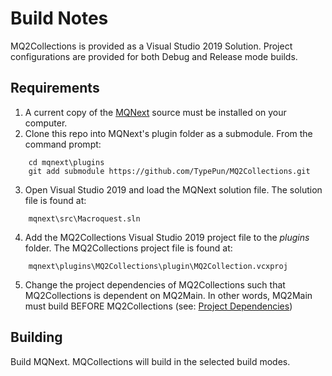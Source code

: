 # Build Notes

MQ2Collections is provided as a Visual Studio 2019 Solution. Project configurations are
provided for both Debug and Release mode builds.

## Requirements

1. A current copy of the [MQNext](https://gitlab.com/macroquest/next/mqnext) source must
be installed on your computer.
2. Clone this repo into MQNext's plugin folder as a submodule. From the command prompt:
```
    cd mqnext\plugins
    git add submodule https://github.com/TypePun/MQ2Collections.git
```
3. Open Visual Studio 2019 and load the MQNext solution file. The solution file is found at:
```
    mqnext\src\Macroquest.sln
```
4. Add the MQ2Collections Visual Studio 2019 project file to the *plugins* folder. The MQ2Collections project file is found at:
```
    mqnext\plugins\MQ2Collections\plugin\MQ2Collection.vcxproj
```
5. Change the project dependencies of MQ2Collections such that MQ2Collections is dependent on MQ2Main. In other words, MQ2Main must build BEFORE MQ2Collections (see: [Project Dependencies](https://docs.microsoft.com/en-us/visualstudio/ide/how-to-create-and-remove-project-dependencies?view=vs-2019#:~:text=To%20assign%20dependencies%20to%20projects%201%20In%20Solution,that%20must%20build%20before%20this%20project%20does.%20))

## Building

Build MQNext. MQCollections will build in the selected build modes.

